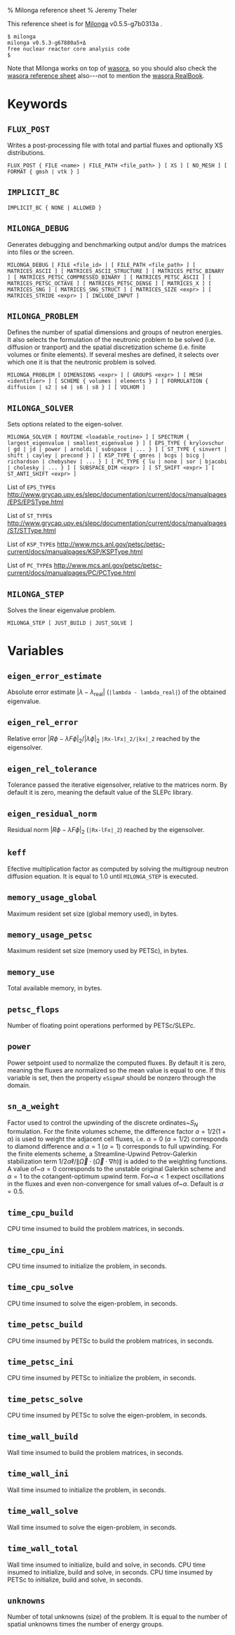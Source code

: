 % Milonga reference sheet
% Jeremy Theler

This reference sheet is for [Milonga](index.html) v0.5.5-g7b0313a
. 

~~~
$ milonga
milonga v0.5.3-g67880a5+Δ 
free nuclear reactor core analysis code
$
~~~

Note that Milonga works on top of [wasora](/wasora), so you should also check the [wasora reference sheet](/wasora/reference.html) also---not to mention the [wasora RealBook](/wasora/realbook).

# Keywords

##  `FLUX_POST`

Writes a post-processing file with total and partial fluxes and optionally XS distributions.

~~~wasora
FLUX_POST { FILE <name> | FILE_PATH <file_path> } [ XS ] [ NO_MESH ] [ FORMAT { gmsh | vtk } ]
~~~



##  `IMPLICIT_BC`


~~~wasora
IMPLICIT_BC { NONE | ALLOWED }
~~~



##  `MILONGA_DEBUG`

Generates debugging and benchmarking output and/or dumps the matrices into files or the screen.

~~~wasora
MILONGA_DEBUG [ FILE <file_id> | [ FILE_PATH <file_path> ] [ MATRICES_ASCII ] [ MATRICES_ASCII_STRUCTURE ] [ MATRICES_PETSC_BINARY ] [ MATRICES_PETSC_COMPRESSED_BINARY ] [ MATRICES_PETSC_ASCII ] [ MATRICES_PETSC_OCTAVE ] [ MATRICES_PETSC_DENSE ] [ MATRICES_X ] [ MATRICES_SNG ] [ MATRICES_SNG_STRUCT ] [ MATRICES_SIZE <expr> ] [ MATRICES_STRIDE <expr> ] [ INCLUDE_INPUT ]
~~~



##  `MILONGA_PROBLEM`

Defines the number of spatial dimensions and groups of neutron energies.      
It also selects the formulation of the neutronic problem to be solved (i.e. diffusion or tranport)
and the spatial discretization scheme (i.e. finite volumes or finite elements).
If several meshes are defined, it selects over which one it is that the neutronic problem is solved.      

~~~wasora
MILONGA_PROBLEM [ DIMENSIONS <expr> ] [ GROUPS <expr> ] [ MESH <identifier> ] [ SCHEME { volumes | elements } ] [ FORMULATION { diffusion | s2 | s4 | s6 | s8 } ] [ VOLHOM ]
~~~



##  `MILONGA_SOLVER`

Sets options related to the eigen-solver.

~~~wasora
MILONGA_SOLVER [ ROUTINE <loadable_routine> ] [ SPECTRUM { largest_eigenvalue | smallest_eigenvalue } ] [ EPS_TYPE { krylovschur | gd | jd | power | arnoldi | subspace | ... } ] [ ST_TYPE { sinvert | shift | cayley | precond } ] [ KSP_TYPE { gmres | bcgs | bicg | richardson | chebyshev | ... } ] [ PC_TYPE { lu | none | sor | bjacobi | cholesky | ... } ] [ SUBSPACE_DIM <expr> ] [ ST_SHIFT <expr> ] [ ST_ANTI_SHIFT <expr> ]
~~~



List of `EPS_TYPE`s http://www.grycap.upv.es/slepc/documentation/current/docs/manualpages/EPS/EPSType.html
         
List of `ST_TYPE`s http://www.grycap.upv.es/slepc/documentation/current/docs/manualpages/ST/STType.html
         
List of `KSP_TYPE`s http://www.mcs.anl.gov/petsc/petsc-current/docs/manualpages/KSP/KSPType.html
         
List of `PC_TYPE`s http://www.mcs.anl.gov/petsc/petsc-current/docs/manualpages/PC/PCType.html
         

##  `MILONGA_STEP`

Solves the linear eigenvalue problem.

~~~wasora
MILONGA_STEP [ JUST_BUILD | JUST_SOLVE ]
~~~






# Variables

##  `eigen_error_estimate`

Absolute error estimate $|\lambda - \lambda_\text{real}|$ (`|lambda - lambda_real|`)
of the obtained eigenvalue.



##  `eigen_rel_error`

Relative error $|R \phi - \lambda F \phi|_2/|\lambda \phi|_2$ `|Rx-lFx|_2/|kx|_2`
reached by the eigensolver.



##  `eigen_rel_tolerance`

Tolerance passed the iterative eigensolver, relative to the matrices norm.
By default it is zero, meaning the default value of the SLEPc library.



##  `eigen_residual_norm`

Residual norm $|R \phi - \lambda F \phi|_2$ (`|Rx-lFx|_2`)
reached by the eigensolver.



##  `keff`

Efective multiplication factor as computed by solving the
multigroup neutron diffusion equation. It is equal to 1.0 until
`MILONGA_STEP` is executed.  



##  `memory_usage_global`

Maximum resident set size (global memory used), in bytes.



##  `memory_usage_petsc`

Maximum resident set size (memory used by PETSc), in bytes.



##  `memory_use`

Total available memory, in bytes.



##  `petsc_flops`

Number of floating point operations performed by PETSc/SLEPc.



##  `power`

Power setpoint used to normalize the computed fluxes.
By default it is zero, meaning the fluxes are normalized so
the mean value is equal to one. If this variable is set,
then the property `eSigmaF` should be nonzero through the domain.



##  `sn_a_weight`

Factor used to control the upwinding of the discrete ordinates~$S_N$ formulation.
For the finite volumes scheme, the difference factor $a = 1/2 (1+\alpha)$ is used to weight the adjacent cell fluxes,
i.e. $\alpha = 0$ ($a=1/2$) corresponds to diamond difference
 and $\alpha = 1$ ($a=1$) corresponds to full upwinding.
For the finite elements scheme, a Streamline-Upwind Petrov-Galerkin stabilization term
$1/2 \alpha \ell/\| \vec{\Omega} \cdot ( \vec{\Omega} \cdot \nabla h)\|$ is added to the weighting functions.
A value of~$\alpha=0$ corresponds to the unstable original Galerkin scheme and
           $\alpha=1$ to the cotangent-optimum upwind term.
For~$\alpha < 1$ expect oscillations in the fluxes and even non-convergence for small values of~$\alpha$.
Default is $\alpha=0.5$.  



##  `time_cpu_build`

CPU time insumed to build the problem matrices, in seconds.



##  `time_cpu_ini`

CPU time insumed to initialize the problem, in seconds.



##  `time_cpu_solve`

CPU time insumed to solve the eigen-problem, in seconds.



##  `time_petsc_build`

CPU time insumed by PETSc to build the problem matrices, in seconds.



##  `time_petsc_ini`

CPU time insumed by PETSc to initialize the problem, in seconds.



##  `time_petsc_solve`

CPU time insumed by PETSc to solve the eigen-problem, in seconds.



##  `time_wall_build`

Wall time insumed to build the problem matrices, in seconds.



##  `time_wall_ini`

Wall time insumed to initialize the problem, in seconds.



##  `time_wall_solve`

Wall time insumed to solve the eigen-problem, in seconds.



##  `time_wall_total`

Wall time insumed to initialize, build and solve, in seconds.
CPU time insumed to initialize, build and solve, in seconds.
CPU time insumed by PETSc to initialize, build and solve, in seconds.



##  `unknowns`

Number of total unknowns (size) of the problem. It is equal
to the number of spatial unknowns times the number of energy groups.  






